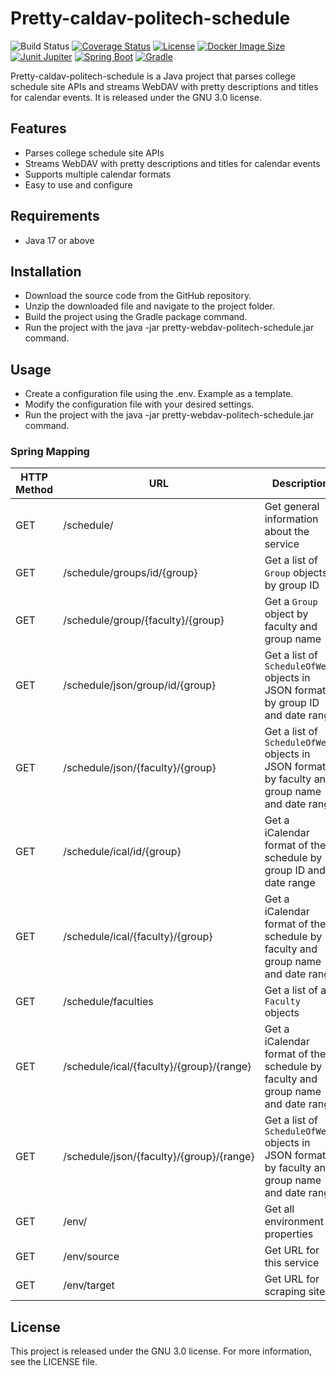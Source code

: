 # Pretty-caldav-politech-schedule
![Build Status](https://img.shields.io/github/actions/workflow/status/michael2to3/pretty-caldav-politech-schedule/gradle.yml?branch=main)
[![Coverage Status](https://img.shields.io/codecov/c/github/michael2to3/pretty-caldav-politech-schedule?style=flat-square)](https://codecov.io/gh/michael2to3/pretty-caldav-politech-schedule)
[![License](https://img.shields.io/github/license/michael2to3/pretty-caldav-politech-schedule?style=flat-square)](https://github.com/michael2to3/pretty-caldav-politech-schedule/blob/main/LICENSE)
[![Docker Image Size](https://img.shields.io/docker/image-size/dockeronfullpc/pretty-caldav-politech-schedule?style=flat-square)](https://hub.docker.com/r/dockeronfullpc/pretty-caldav-politech-schedule)
[![Junit Jupiter](https://img.shields.io/badge/Junit-Jupiter-green?style=flat-square)](https://junit.org/junit5/)
[![Spring Boot](https://img.shields.io/badge/Spring-Boot-green?style=flat-square)](https://spring.io/projects/spring-boot)
[![Gradle](https://img.shields.io/badge/Gradle-blue?style=flat-square)](https://gradle.org/)

Pretty-caldav-politech-schedule is a Java project that parses college schedule site APIs and streams WebDAV with pretty descriptions and titles for calendar events. It is released under the GNU 3.0 license.

## Features

- Parses college schedule site APIs
- Streams WebDAV with pretty descriptions and titles for calendar events
- Supports multiple calendar formats
- Easy to use and configure

## Requirements

- Java 17 or above

## Installation

- Download the source code from the GitHub repository.
- Unzip the downloaded file and navigate to the project folder.
- Build the project using the Gradle package command.
- Run the project with the java -jar pretty-webdav-politech-schedule.jar command.

## Usage

- Create a configuration file using the .env. Example as a template.
- Modify the configuration file with your desired settings.
- Run the project with the java -jar pretty-webdav-politech-schedule.jar command.

### Spring Mapping

| HTTP Method | URL                                       | Description                                               |
|-------------|-------------------------------------------|-----------------------------------------------------------|
| GET         | /schedule/                                | Get general information about the service                 |
| GET         | /schedule/groups/id/{group}               | Get a list of `Group` objects by group ID                  |
| GET         | /schedule/group/{faculty}/{group}         | Get a `Group` object by faculty and group name             |
| GET         | /schedule/json/group/id/{group}           | Get a list of `ScheduleOfWeek` objects in JSON format by group ID and date range |
| GET         | /schedule/json/{faculty}/{group}          | Get a list of `ScheduleOfWeek` objects in JSON format by faculty and group name and date range |
| GET         | /schedule/ical/id/{group}                 | Get a iCalendar format of the schedule by group ID and date range |
| GET         | /schedule/ical/{faculty}/{group}          | Get a iCalendar format of the schedule by faculty and group name and date range |
| GET         | /schedule/faculties                       | Get a list of all `Faculty` objects                        |
| GET         | /schedule/ical/{faculty}/{group}/{range}  | Get a iCalendar format of the schedule by faculty and group name and date range |
| GET         | /schedule/json/{faculty}/{group}/{range}  | Get a list of `ScheduleOfWeek` objects in JSON format by faculty and group name and date range |
| GET         | /env/                                     | Get all environment properties                            |
| GET         | /env/source                                     | Get URL for this service                            |
| GET         | /env/target                               | Get URL for scraping site |


## License

This project is released under the GNU 3.0 license. For more information, see the LICENSE file.
